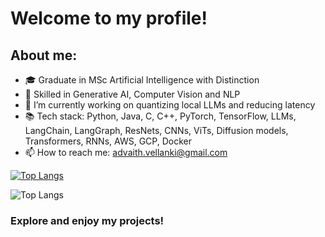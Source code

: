 # Welcome to my profile!

## About me:
- 🎓 Graduate in MSc Artificial Intelligence with Distinction
- 🔨 Skilled in Generative AI, Computer Vision and NLP
- 🔭 I’m currently working on quantizing local LLMs and reducing latency
- 📚 Tech stack: Python, Java, C, C++, PyTorch, TensorFlow, LLMs, LangChain, LangGraph, ResNets, CNNs, ViTs, Diffusion models, Transformers, RNNs, AWS, GCP, Docker
- 📫 How to reach me: advaith.vellanki@gmail.com

[![Top Langs](https://github-readme-stats.vercel.app/api/top-langs/?username=AdvaithVellanki)](https://github.com/AdvaithVellanki/github-readme-stats)

![Top Langs](https://github-readme-stats.vercel.app/api/top-langs/?username=AdvaithVellanki&size_weight=0.5&count_weight=0.5)
### Explore and enjoy my projects!
